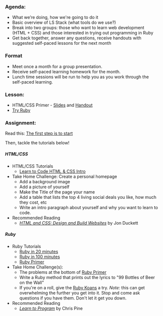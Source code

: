 ### Agenda:

  * What we’re doing, how we're going to do it
  * Basic overview of LS Stack (what tools do we use?)
  * Break into two groups: those who want to learn web development (HTML + CSS) and those interested in trying out programming in Ruby
  * Get back together, answer any questions, receive handouts with suggested self-paced lessons for the next month

### Format
  * Meet once a month for a group presentation.
  * Receive self-paced learning homework for the month.
  * Lunch time sessions will be run to help you as you work through the self-paced learning.

### Lesson:

  * HTML/CSS Primer - [Slides](http://goo.gl/HMKWni) and [Handout](http://goo.gl/fQTZc6)
  * [Try Ruby](http://tryruby.org/levels/1/challenges/0)

### Assignment:

Read this: [The first step is to start](https://signalvnoise.com/posts/2538-the-first-step-is-to-start)

Then, tackle the tutorials below!

##### HTML/CSS
  * HTML/CSS Tutorials
  	* [Learn to Code HTML & CSS Intro](http://learn.shayhowe.com/html-css/)
  * Take Home Challenge: Create a personal homepage
  	* Add a background image
  	* Add a picture of yourself
  	* Make the Title of the page your name
  	* Add a table that lists the top 4 living social deals you like, how much they cost, etc
  	* Write an intro paragraph about yourself and why you want to learn to code.
  * Recommended Reading
    * [_HTML and CSS: Design and Build Websites_](http://www.amazon.com/HTML-CSS-Design-Build-Websites/dp/1118008189/ref=sr_1_1?ie=UTF8&qid=1410437498&sr=8-1&keywords=html+css) by Jon Duckett

##### Ruby

  * Ruby Tutorials
  	* [Ruby in 20 minutes](https://www.ruby-lang.org/en/documentation/quickstart/)
  	* [Ruby in 100 minutes](http://tutorials.jumpstartlab.com/projects/ruby_in_100_minutes.html)
  	* [Ruby Primer](http://rubymonk.com/learning/books/1-ruby-primer)
  * Take Home Challenge(s):
    * The problems at the bottom of [Ruby Primer](http://rubymonk.com/learning/books/1-ruby-primer)
    * Write a Ruby method that prints out the lyrics to "99 Bottles of Beer on the Wall"
    * If you're on a roll, give the [Ruby Koans](http://koans.heroku.com/en) a try. _Note:_ this can get overwhelming the further you get into it. Stop and come ask questions if you have them. Don't let it get you down.
  * Recommended Reading
    * [_Learn to Program_](https://pine.fm/LearnToProgram/) by Chris Pine